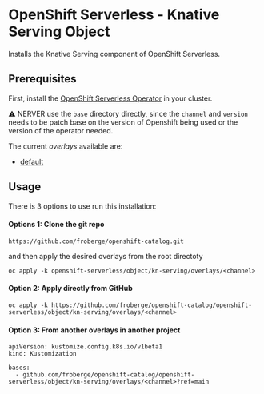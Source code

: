 # OpenShift Serverless - Knative Serving Object

Installs the Knative Serving component of OpenShift Serverless.

## Prerequisites

First, install the [OpenShift Serverless Operator](../openshift-serverless) in your cluster.

:warning: NERVER use the `base` directory directly, since the `channel` and `version` needs to be patch base on the version of Openshift being used or the version of the operator needed.

The current *overlays* available are:
* [default](overlays/default)

## Usage

There is 3 options to use run this installation:

#### Options 1: Clone the git repo

```
https://github.com/froberge/openshift-catalog.git
```

and then apply the desired overlays from the root directoty

```
oc apply -k openshift-serverless/object/kn-serving/overlays/<channel>
```

#### Option 2: Apply directly from GitHub

```
oc apply -k https://github.com/froberge/openshift-catalog/openshift-serverless/object/kn-serving/overlays/<channel>
```

#### Option 3: From another overlays in another project

```
apiVersion: kustomize.config.k8s.io/v1beta1
kind: Kustomization

bases:
  - github.com/froberge/openshift-catalog/openshift-serverless/object/kn-serving/overlays/<channel>?ref=main
```
